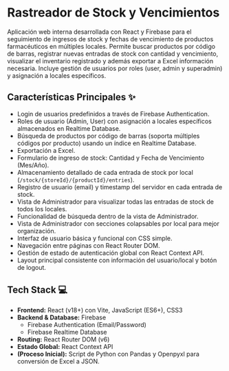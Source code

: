 # Rastreador de Stock y Vencimientos 

Aplicación web interna desarrollada con React y Firebase para el seguimiento de ingresos de stock y fechas de vencimiento de productos farmacéuticos en múltiples locales. Permite buscar productos por código de barras, registrar nuevas entradas de stock con cantidad y vencimiento, visualizar el inventario registrado y además exportar a Excel información necesaria. Incluye gestión de usuarios por roles (user, admin y superadmin) y asignación a locales específicos.

## Características Principales ✨

* Login de usuarios predefinidos a través de Firebase Authentication.
* Roles de usuario (Admin, User) con asignación a locales específicos almacenados en Realtime Database.
* Búsqueda de productos por código de barras (soporta múltiples códigos por producto) usando un índice en Realtime Database.
* Exportación a Excel.
* Formulario de ingreso de stock: Cantidad y Fecha de Vencimiento (Mes/Año).
* Almacenamiento detallado de cada entrada de stock por local (`/stock/{storeId}/{productId}/entries`).
* Registro de usuario (email) y timestamp del servidor en cada entrada de stock.
* Vista de Administrador para visualizar todas las entradas de stock de todos los locales.
* Funcionalidad de búsqueda dentro de la vista de Administrador.
* Vista de Administrador con secciones colapsables por local para mejor organización.
* Interfaz de usuario básica y funcional con CSS simple.
* Navegación entre páginas con React Router DOM.
* Gestión de estado de autenticación global con React Context API.
* Layout principal consistente con información del usuario/local y botón de logout.

## Tech Stack 💻

* **Frontend:** React (v18+) con Vite, JavaScript (ES6+), CSS3
* **Backend & Database:** Firebase
    * Firebase Authentication (Email/Password)
    * Firebase Realtime Database
* **Routing:** React Router DOM (v6)
* **Estado Global:** React Context API
* **(Proceso Inicial):** Script de Python con Pandas y Openpyxl para conversión de Excel a JSON.
